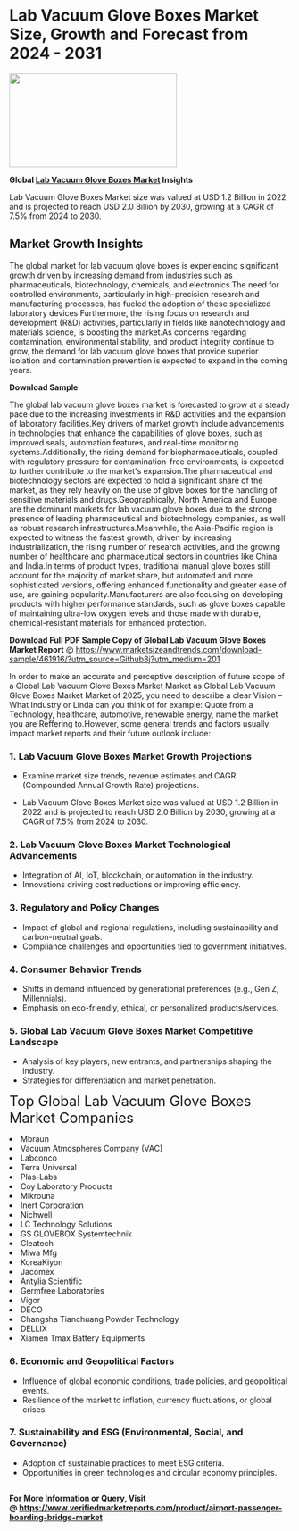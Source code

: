 <H1>Lab Vacuum Glove Boxes Market Size, Growth and Forecast from 2024 - 2031</H1><img class="aligncenter size-medium wp-image-584254" src="https://thirdeyenews.in/wp-content/uploads/2024/09/Global-Market-Research-300x168.jpeg" alt="" width="300" height="168" /><p><strong>Global&nbsp;<a href="https://www.marketsizeandtrends.com/download-sample/461916/?utm_source=Github8j?utm_medium=201">Lab Vacuum Glove Boxes Market</a> Insights</strong></p><p>Lab Vacuum Glove Boxes Market size was valued at USD 1.2 Billion in 2022 and is projected to reach USD 2.0 Billion by 2030, growing at a CAGR of 7.5% from 2024 to 2030.</p><p><h2>Market Growth Insights</h2> <p>The global market for lab vacuum glove boxes is experiencing significant growth driven by increasing demand from industries such as pharmaceuticals, biotechnology, chemicals, and electronics.The need for controlled environments, particularly in high-precision research and manufacturing processes, has fueled the adoption of these specialized laboratory devices.Furthermore, the rising focus on research and development (R&D) activities, particularly in fields like nanotechnology and materials science, is boosting the market.As concerns regarding contamination, environmental stability, and product integrity continue to grow, the demand for lab vacuum glove boxes that provide superior isolation and contamination prevention is expected to expand in the coming years.</p> <p><strong>Download Sample</strong></p> <p>The global lab vacuum glove boxes market is forecasted to grow at a steady pace due to the increasing investments in R&D activities and the expansion of laboratory facilities.Key drivers of market growth include advancements in technologies that enhance the capabilities of glove boxes, such as improved seals, automation features, and real-time monitoring systems.Additionally, the rising demand for biopharmaceuticals, coupled with regulatory pressure for contamination-free environments, is expected to further contribute to the market's expansion.The pharmaceutical and biotechnology sectors are expected to hold a significant share of the market, as they rely heavily on the use of glove boxes for the handling of sensitive materials and drugs.Geographically, North America and Europe are the dominant markets for lab vacuum glove boxes due to the strong presence of leading pharmaceutical and biotechnology companies, as well as robust research infrastructures.Meanwhile, the Asia-Pacific region is expected to witness the fastest growth, driven by increasing industrialization, the rising number of research activities, and the growing number of healthcare and pharmaceutical sectors in countries like China and India.In terms of product types, traditional manual glove boxes still account for the majority of market share, but automated and more sophisticated versions, offering enhanced functionality and greater ease of use, are gaining popularity.Manufacturers are also focusing on developing products with higher performance standards, such as glove boxes capable of maintaining ultra-low oxygen levels and those made with durable, chemical-resistant materials for enhanced protection.<p><span class=""><strong>Download Full PDF Sample Copy of Global Lab Vacuum Glove Boxes Market Report</strong> @ <a href="https://www.marketsizeandtrends.com/download-sample/461916/?utm_source=Github8j?utm_medium=201" target="_blank">https://www.marketsizeandtrends.com/download-sample/461916/?utm_source=Github8j?utm_medium=201</a></span></p><p>In order to make an accurate and perceptive description of future scope of a Global&nbsp;Lab Vacuum Glove Boxes Market Market as Global&nbsp;Lab Vacuum Glove Boxes Market Market of 2025, you need to describe a clear Vision &ndash; What Industry or Linda can you think of for example: Quote from a Technology, healthcare, automotive, renewable energy, name the market you are Reffering to.However, some general trends and factors usually impact market reports and their future outlook include:</p><h3>1.&nbsp;<strong>Lab Vacuum Glove Boxes Market Growth Projections</strong></h3><ul><li>Examine market size trends, revenue estimates and CAGR (Compounded Annual Growth Rate) projections.</li><li><p>Lab Vacuum Glove Boxes Market size was valued at USD 1.2 Billion in 2022 and is projected to reach USD 2.0 Billion by 2030, growing at a CAGR of 7.5% from 2024 to 2030.</p></li></ul><h3>2.&nbsp;<strong>Lab Vacuum Glove Boxes Market Technological Advancements</strong></h3><ul><li>Integration of AI, IoT, blockchain, or automation in the industry.</li><li>Innovations driving cost reductions or improving efficiency.</li></ul><h3>3.&nbsp;<strong>Regulatory and Policy Changes</strong></h3><ul><li>Impact of global and regional regulations, including sustainability and carbon-neutral goals.</li><li>Compliance challenges and opportunities tied to government initiatives.</li></ul><h3>4.&nbsp;<strong>Consumer Behavior Trends</strong></h3><ul><li>Shifts in demand influenced by generational preferences (e.g., Gen Z, Millennials).</li><li>Emphasis on eco-friendly, ethical, or personalized products/services.</li></ul><h3>5.&nbsp;<strong>Global Lab Vacuum Glove Boxes Market Competitive Landscape</strong></h3><ul><li>Analysis of key players, new entrants, and partnerships shaping the industry.</li><li>Strategies for differentiation and market penetration.</li></ul><p data-pm-slice="1 1 []"><span style="color: inherit; font-family: inherit; font-size: 25px;">Top Global Lab Vacuum Glove Boxes Market Companies</span></p><div class="" data-test-id=""><p><li>Mbraun</li><li> Vacuum Atmospheres Company (VAC)</li><li> Labconco</li><li> Terra Universal</li><li> Plas-Labs</li><li> Coy Laboratory Products</li><li> Mikrouna</li><li> Inert Corporation</li><li> Nichwell</li><li> LC Technology Solutions</li><li> GS GLOVEBOX Systemtechnik</li><li> Cleatech</li><li> Miwa Mfg</li><li> KoreaKiyon</li><li> Jacomex</li><li> Antylia Scientific</li><li> Germfree Laboratories</li><li> Vigor</li><li> DECO</li><li> Changsha Tianchuang Powder Technology</li><li> DELLIX</li><li> Xiamen Tmax Battery Equipments</li></p></div><h3>6.&nbsp;<strong>Economic and Geopolitical Factors</strong></h3><ul><li>Influence of global economic conditions, trade policies, and geopolitical events.</li><li>Resilience of the market to inflation, currency fluctuations, or global crises.</li></ul><h3>7.&nbsp;<strong>Sustainability and ESG (Environmental, Social, and Governance)</strong></h3><ul><li>Adoption of sustainable practices to meet ESG criteria.</li><li>Opportunities in green technologies and circular economy principles.</li></ul><h2><strong style="font-size: 14px;">For More Information or Query, Visit @&nbsp;</strong><a style="background-color: #ffffff; font-size: 14px;" href="https://www.marketsizeandtrends.com/report/lab-vacuum-glove-boxes-market/" target="_blank">https://www.verifiedmarketreports.com/product/airport-passenger-boarding-bridge-market</a></h2>
